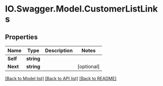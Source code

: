 # IO.Swagger.Model.CustomerListLinks
## Properties

Name | Type | Description | Notes
------------ | ------------- | ------------- | -------------
**Self** | **string** |  | 
**Next** | **string** |  | [optional] 

[[Back to Model list]](../README.md#documentation-for-models) [[Back to API list]](../README.md#documentation-for-api-endpoints) [[Back to README]](../README.md)

